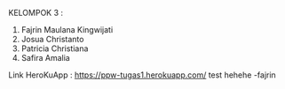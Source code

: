 KELOMPOK 3 :
1. Fajrin Maulana Kingwijati
2. Josua Christanto
3. Patricia Christiana
4. Safira Amalia

Link HeroKuApp : https://ppw-tugas1.herokuapp.com/ test hehehe -fajrin


